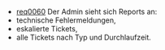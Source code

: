* [req0060](https://github.com/PolitAktiv/politaktiv-requirements/tree/master/de/requirements/req0060.md) Der Admin sieht sich Reports an:
 * technische Fehlermeldungen, 
 * eskalierte Tickets,
 * alle Tickets nach Typ und Durchlaufzeit.
